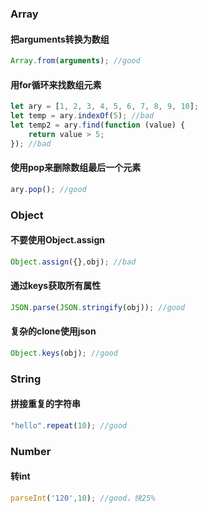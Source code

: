 ### Array
#### 把arguments转换为数组
``` javascript
Array.from(arguments); //good
```
#### 用for循环来找数组元素
``` javascript
let ary = [1, 2, 3, 4, 5, 6, 7, 8, 9, 10];
let temp = ary.indexOf(5); //bad
let temp2 = ary.find(function (value) { 
    return value > 5;
}); //bad
```
#### 使用pop来删除数组最后一个元素
``` javascript
ary.pop(); //good
```
### Object
#### 不要使用Object.assign
``` javascript
Object.assign({},obj); //bad 
```
#### 通过keys获取所有属性
``` javascript
JSON.parse(JSON.stringify(obj)); //good
```
#### 复杂的clone使用json
``` javascript
Object.keys(obj); //good
```

### String
#### 拼接重复的字符串
``` javascript
"hello".repeat(10); //good
```
### Number
#### 转int
``` javascript
parseInt('120',10); //good，快25%
```

